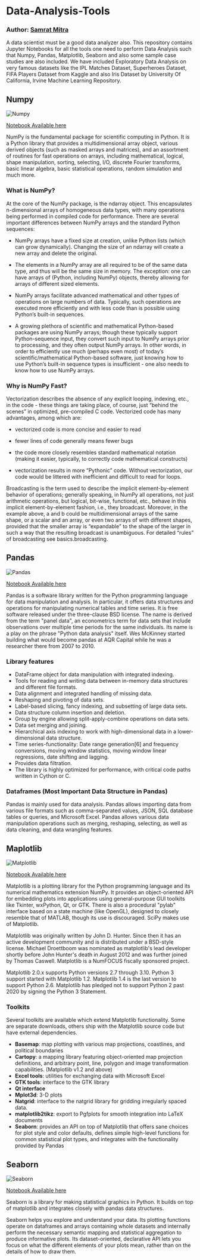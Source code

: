 # Data-Analysis-Tools

### Author: [Samrat Mitra](https://www.github.com/lionelsamrat10)

A data scientist must be a good data analyzer also. This repository contains Jupyter Notebooks for all the tools one need to perform Data Analysis such that Numpy, Pandas, Matplotlib, Seaborn and also some sample case studies are also included. We have included Exploratory Data Analysis on very famous datasets like the IPL Matches Dataset, Superheroes Dataset, FIFA Players Dataset from Kaggle and also Iris Dataset by University Of California, Irvine Machine Learning Repository.

## Numpy
![Numpy](https://user-images.githubusercontent.com/1217238/65354639-dd928f80-dba4-11e9-833b-bc3e8c6a737d.png)

[Notebook Available here](https://github.com/lionelsamrat10/Data-Analysis-Tools/blob/main/Numpy/Numpy%20complete%20Tutorial.ipynb)

<p>
NumPy is the fundamental package for scientific computing in Python. It is a Python library that provides a multidimensional array object, various derived objects (such as masked arrays and matrices), and an assortment of routines for fast operations on arrays, including mathematical, logical, shape manipulation, sorting, selecting, I/O, discrete Fourier transforms, basic linear algebra, basic statistical operations, random simulation and much more.
</p>

### What is NumPy?

At the core of the NumPy package, is the ndarray object. This encapsulates n-dimensional arrays of homogeneous data types, with many operations being performed in compiled code for performance. There are several important differences between NumPy arrays and the standard Python sequences:

* NumPy arrays have a fixed size at creation, unlike Python lists (which can grow dynamically). Changing the size of an ndarray will create a new array and delete the original.

* The elements in a NumPy array are all required to be of the same data type, and thus will be the same size in memory. The exception: one can have arrays of (Python, including NumPy) objects, thereby allowing for arrays of different sized elements.

* NumPy arrays facilitate advanced mathematical and other types of operations on large numbers of data. Typically, such operations are executed more efficiently and with less code than is possible using Python’s built-in sequences.

* A growing plethora of scientific and mathematical Python-based packages are using NumPy arrays; though these typically support Python-sequence input, they convert such input to NumPy arrays prior to processing, and they often output NumPy arrays. In other words, in order to efficiently use much (perhaps even most) of today’s scientific/mathematical Python-based software, just knowing how to use Python’s built-in sequence types is insufficient - one also needs to know how to use NumPy arrays.

### Why is NumPy Fast?

Vectorization describes the absence of any explicit looping, indexing, etc., in the code - these things are taking place, of course, just “behind the scenes” in optimized, pre-compiled C code. Vectorized code has many advantages, among which are:

* vectorized code is more concise and easier to read

* fewer lines of code generally means fewer bugs

* the code more closely resembles standard mathematical notation (making it easier, typically, to correctly code mathematical constructs)

* vectorization results in more “Pythonic” code. Without vectorization, our code would be littered with inefficient and difficult to read for loops.

Broadcasting is the term used to describe the implicit element-by-element behavior of operations; generally speaking, in NumPy all operations, not just arithmetic operations, but logical, bit-wise, functional, etc., behave in this implicit element-by-element fashion, i.e., they broadcast. Moreover, in the example above, a and b could be multidimensional arrays of the same shape, or a scalar and an array, or even two arrays of with different shapes, provided that the smaller array is “expandable” to the shape of the larger in such a way that the resulting broadcast is unambiguous. For detailed “rules” of broadcasting see basics.broadcasting.

## Pandas

![Pandas](https://raw.githubusercontent.com/lionelsamrat10/Data-Analysis-Tools/main/Images/pandas.png)

[Notebook Available here](https://github.com/lionelsamrat10/Data-Analysis-Tools/blob/main/Pandas/Pandas%20Tutorial.ipynb)

Pandas is a software library written for the Python programming language for data manipulation and analysis. In particular, it offers data structures and operations for manipulating numerical tables and time series. It is free software released under the three-clause BSD license. The name is derived from the term "panel data", an econometrics term for data sets that include observations over multiple time periods for the same individuals. Its name is a play on the phrase "Python data analysis" itself. Wes McKinney started building what would become pandas at AQR Capital while he was a researcher there from 2007 to 2010.

### Library features

* DataFrame object for data manipulation with integrated indexing.
* Tools for reading and writing data between in-memory data structures and different file formats.
* Data alignment and integrated handling of missing data.
* Reshaping and pivoting of data sets.
* Label-based slicing, fancy indexing, and subsetting of large data sets.
* Data structure column insertion and deletion.
* Group by engine allowing split-apply-combine operations on data sets.
* Data set merging and joining.
* Hierarchical axis indexing to work with high-dimensional data in a lower-dimensional data structure.
* Time series-functionality: Date range generation[6] and frequency conversions, moving window statistics, moving window linear regressions, date shifting and lagging.
* Provides data filtration.
* The library is highly optimized for performance, with critical code paths written in Cython or C.

### Dataframes (Most Important Data Structure in Pandas)

Pandas is mainly used for data analysis. Pandas allows importing data from various file formats such as comma-separated values, JSON, SQL database tables or queries, and Microsoft Excel. Pandas allows various data manipulation operations such as merging, reshaping, selecting, as well as data cleaning, and data wrangling features.

## Maplotlib

![Matplotlib](https://raw.githubusercontent.com/lionelsamrat10/Data-Analysis-Tools/main/Images/matplotlib.jpg)

[Notebook Available here](https://github.com/lionelsamrat10/Data-Analysis-Tools/blob/main/Matplotlib/Matplotlib%20Tutorial.ipynb)

Matplotlib is a plotting library for the Python programming language and its numerical mathematics extension NumPy. It provides an object-oriented API for embedding plots into applications using general-purpose GUI toolkits like Tkinter, wxPython, Qt, or GTK. There is also a procedural "pylab" interface based on a state machine (like OpenGL), designed to closely resemble that of MATLAB, though its use is discouraged. SciPy makes use of Matplotlib.

Matplotlib was originally written by John D. Hunter. Since then it has an active development community and is distributed under a BSD-style license. Michael Droettboom was nominated as matplotlib's lead developer shortly before John Hunter's death in August 2012 and was further joined by Thomas Caswell. Matplotlib is a NumFOCUS fiscally sponsored project.

Matplotlib 2.0.x supports Python versions 2.7 through 3.10. Python 3 support started with Matplotlib 1.2. Matplotlib 1.4 is the last version to support Python 2.6. Matplotlib has pledged not to support Python 2 past 2020 by signing the Python 3 Statement.

### Toolkits

Several toolkits are available which extend Matplotlib functionality. Some are separate downloads, others ship with the Matplotlib source code but have external dependencies.

* **Basemap**: map plotting with various map projections, coastlines, and political boundaries
* **Cartopy**: a mapping library featuring object-oriented map projection definitions, and arbitrary point, line, polygon and image transformation capabilities. (Matplotlib v1.2 and above)
* **Excel tools**: utilities for exchanging data with Microsoft Excel
* **GTK tools**: interface to the GTK library
* **Qt interface**
* **Mplot3d**: 3-D plots
* **Natgrid**: interface to the natgrid library for gridding irregularly spaced data.
* **matplotlib2tikz**: export to Pgfplots for smooth integration into LaTeX documents
* **Seaborn**: provides an API on top of Matplotlib that offers sane choices for plot style and color defaults, defines simple high-level functions for common statistical plot types, and integrates with the functionality provided by Pandas


## Seaborn
![Seaborn](https://github.com/lionelsamrat10/Data-Analysis-Tools/blob/main/Images/seaborn.svg)

[Notebook Available here](https://github.com/lionelsamrat10/Data-Analysis-Tools/blob/main/Seaborn/Seaborn%20Tutorial.ipynb)

Seaborn is a library for making statistical graphics in Python. It builds on top of matplotlib and integrates closely with pandas data structures.

Seaborn helps you explore and understand your data. Its plotting functions operate on dataframes and arrays containing whole datasets and internally perform the necessary semantic mapping and statistical aggregation to produce informative plots. Its dataset-oriented, declarative API lets you focus on what the different elements of your plots mean, rather than on the details of how to draw them.

